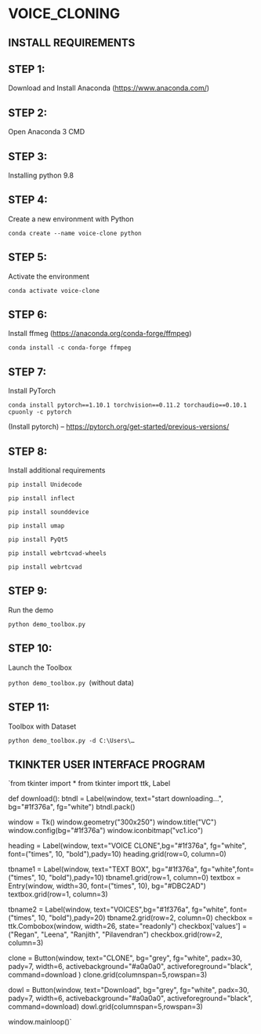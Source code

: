 # VOICE_CLONING
## INSTALL REQUIREMENTS

## STEP 1:

Download and Install Anaconda (https://www.anaconda.com/)

## STEP 2:
Open Anaconda 3 CMD

## STEP 3:

Installing python 9.8

## STEP 4:

Create a new environment with Python 

`conda create --name voice-clone python
`
## STEP 5:

Activate the environment

`conda activate voice-clone`

## STEP 6: 
Install ffmeg (https://anaconda.org/conda-forge/ffmpeg)

`conda install -c conda-forge ffmpeg
`
## STEP 7:
Install PyTorch

 `conda install pytorch==1.10.1 torchvision==0.11.2 torchaudio==0.10.1 cpuonly -c pytorch` 

 (Install pytorch) – https://pytorch.org/get-started/previous-versions/

## STEP 8:
Install additional requirements

`pip install Unidecode`

`pip install inflect`

`pip install sounddevice`

`pip install umap`

`pip install PyQt5`

`pip install webrtcvad-wheels`

`pip install webrtcvad`


## STEP 9:
Run the demo

`python demo_toolbox.py`

## STEP 10:
Launch the Toolbox

`python demo_toolbox.py `(without data)

## STEP 11:
Toolbox with Dataset

`python demo_toolbox.py -d C:\Users\…
`

## TKINKTER USER INTERFACE PROGRAM 
`from tkinter import *
from tkinter import ttk, Label


def download():
    btndl = Label(window, text="start downloading...", bg="#1f376a", fg="white")
    btndl.pack()


window = Tk()
window.geometry("300x250")
window.title("VC")
window.config(bg="#1f376a")
window.iconbitmap("vc1.ico")

heading = Label(window, text="VOICE CLONE",bg="#1f376a", fg="white", font=("times", 10, "bold"),pady=10)
heading.grid(row=0, column=0)

tbname1 = Label(window, text="TEXT BOX", bg="#1f376a", fg="white",font=("times", 10, "bold"),pady=10)
tbname1.grid(row=1, column=0)
textbox = Entry(window, width=30, font=("times", 10), bg="#DBC2AD")
textbox.grid(row=1, column=3)

tbname2 = Label(window, text="VOICES",bg="#1f376a", fg="white", font=("times", 10, "bold"),pady=20)
tbname2.grid(row=2, column=0)
checkbox = ttk.Combobox(window, width=26, state="readonly")
checkbox['values'] = ("Regan", "Leena", "Ranjith", "Pilavendran")
checkbox.grid(row=2, column=3)

clone = Button(window, text="CLONE", bg="grey", fg="white", padx=30, pady=7, width=6, activebackground="#a0a0a0",
              activeforeground="black", command=download )
clone.grid(columnspan=5,rowspan=3)


dowl = Button(window, text="Download", bg="grey", fg="white", padx=30, pady=7, width=6, activebackground="#a0a0a0",
              activeforeground="black", command=download)
dowl.grid(columnspan=5,rowspan=3)

window.mainloop()`
